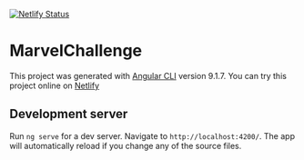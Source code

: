 
[![Netlify Status](https://api.netlify.com/api/v1/badges/e48259a8-1038-491b-b48b-f86a0cf8bc1c/deploy-status)](https://app.netlify.com/sites/marvelchallenge/deploys)

# MarvelChallenge

This project was generated with [Angular CLI](https://github.com/angular/angular-cli) version 9.1.7.
You can try this project online on [Netlify](https://marvelchallenge.netlify.app)

## Development server

Run `ng serve` for a dev server. Navigate to `http://localhost:4200/`. The app will automatically reload if you change any of the source files.

